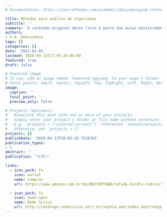 ```yaml
---
# Documentation: https://sourcethemes.com/academic/docs/managing-content/

title: Métodos para análise de algoritmos
subtitle: ''
summary: 'O conteúdo original deste livro é parte das aulas ministradas pelo autor, renomado professor e pesquisador, com experiência em ensino de disciplinas como matemática aplicada, estatística, probabilidade, álgebra linear, pré-cálculo e estruturas de dados e análise de algoritmos. Combinando sólida teoria com ferramentas de software, Métodos para Análise de Algoritmos oferece material indispensável às atividades técnicas e profissionais modernas. A obra fornece informações sobre várias ferramentas úteis, bem como muitos tutoriais – como frações continuadas, funções de uma variável complexa, cálculos numéricos e integração de Stieltjes. Além disso, o livro oferece equilibradamente teoria, exemplos e grande quantidade de exercícios inéditos, voltados a diversas áreas'
authors:
- V.A. Dobrushkin
tags: []
categories: []
date: '2012-01-01'
lastmod: 2020-09-13T17:05:20-03:00
featured: true
draft: false

# Featured image
# To use, add an image named `featured.jpg/png` to your page's folder.
# Focal points: Smart, Center, TopLeft, Top, TopRight, Left, Right, BottomLeft, Bottom, BottomRight.
image:
  caption: ''
  focal_point: ''
  preview_only: false

# Projects (optional).
#   Associate this post with one or more of your projects.
#   Simply enter your project's folder or file name without extension.
#   E.g. `projects = ["internal-project"]` references `content/project/deep-learning/index.md`.
#   Otherwise, set `projects = []`.
projects: []
publishDate: '2020-09-13T20:05:20.751678Z'
publication_types:
- 5
abstract: ''
publication: '*LTC*'

links:
  - icon_pack: fa
    icon: wallet
    name: comprar
    url: https://www.amazon.com.br/dp/B073DPCW8B/ref=dp-kindle-redirect?_encoding=UTF8&btkr=1

  - icon_pack: fa
    icon: book-open
    name: Rede Sirius
    url: http://catalogo-redesirius.uerj.br/sophia_web/index.asp?codigo_sophia=258588
---
```

